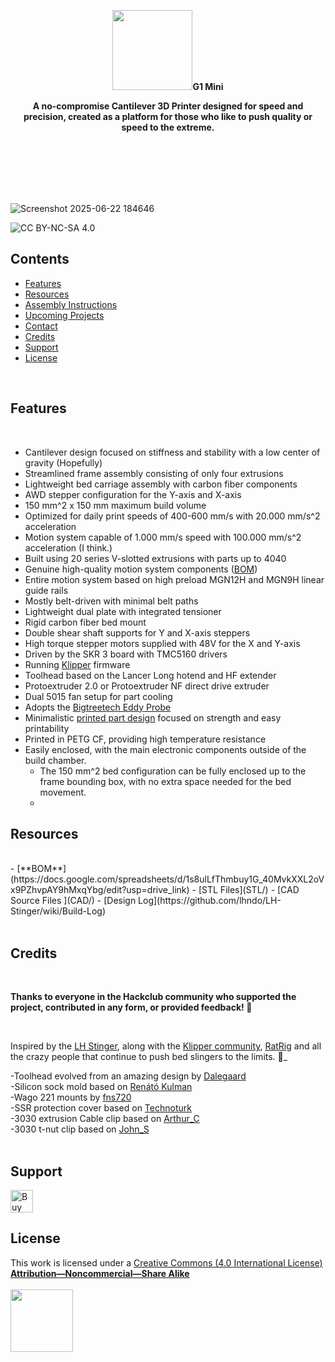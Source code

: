 <p align="center">
  <p align="center">
   <img width="128px" src=
" />
  </p>
	<h1 align="center"><b>G1 Mini</b></h1>
	<p align="center"> <strong>
		A no-compromise Cantilever 3D Printer designed for speed and precision, created as a platform for those who like to push quality or speed to the extreme.  </strong>
    <br />
    <br />
    <i>
    <br /> 
    <br />
    <br />
    </i>
      <a > <img />  </a>
    <br />
</a>
  </p>
</p>

<br>

![Screenshot 2025-06-22 184646](https://github.com/user-attachments/assets/3e226b83-9364-4dd4-a363-7461cb92845d)
 

![CC BY-NC-SA 4.0][cc-by-nc-sa-shield]




[cc-by-nc-sa]: http://creativecommons.org/licenses/by-nc-sa/4.0/
[cc-by-nc-sa-image]: https://licensebuttons.net/l/by-nc-sa/4.0/88x31.png
[cc-by-nc-sa-shield]: https://img.shields.io/badge/License-CC%20BY--NC--SA%204.0-lightgrey.svg
  
## Contents

- [Features](#features)
- [Resources](#resources)
- [Assembly Instructions](#assembly-instructions)
- [Upcoming Projects](#future-projects)
- [Contact](#contact)
- [Credits](#credits)
- [Support](#support)
- [License](#license)

<br>


## Features
<br>

- Cantilever design focused on stiffness and stability with a low center of gravity (Hopefully)
- Streamlined frame assembly consisting of only four extrusions
- Lightweight bed carriage assembly with carbon fiber components
- AWD stepper configuration for the Y-axis and X-axis
- 150 mm^2 x 150 mm maximum build volume
- Optimized for daily print speeds of 400-600 mm/s with 20.000 mm/s^2 acceleration
- Motion system capable of 1.000 mm/s speed with 100.000 mm/s^2 acceleration (I think.)
- Built using 20 series V-slotted extrusions with parts up to 4040
- Genuine high-quality motion system components ([BOM]())
- Entire motion system based on high preload MGN12H and MGN9H linear guide rails
- Mostly belt-driven with minimal belt paths
- Lightweight dual plate with integrated tensioner
- Rigid carbon fiber bed mount
- Double shear shaft supports for Y and X-axis steppers
- High torque stepper motors supplied with 48V for the X and Y-axis
- Driven by the SKR 3 board with TMC5160 drivers
- Running [Klipper](https://github.com/Klipper3d/klipper) firmware
- Toolhead based on the Lancer Long hotend and HF extender
- Protoextruder 2.0 or Protoextruder NF direct drive extruder
- Dual 5015 fan setup for part cooling
- Adopts the [Bigtreetech Eddy Probe](https://github.com/bigtreetech/Eddy)
- Minimalistic [printed part design](/STL) focused on strength and easy printability
- Printed in PETG CF, providing high temperature resistance
- Easily enclosed, with the main electronic components outside of the build chamber.
  - The 150 mm^2 bed configuration can be fully enclosed up to the frame bounding box, with no extra space needed for the bed movement.
  - 
## Resources
<br>
- [**BOM**](https://docs.google.com/spreadsheets/d/1s8ulLfThmbuy1G_40MvkXXL2oVx9PZhvpAY9hMxqYbg/edit?usp=drive_link)  
- [STL Files](STL/)  
- [CAD Source Files ](CAD/) 
- [Design Log](https://github.com/lhndo/LH-Stinger/wiki/Build-Log)
<br>

<br>

## Credits

<br>

**Thanks to everyone in the Hackclub community who supported the project, contributed in any form, or provided feedback! :purple_heart:**

<br>

Inspired by the [LH Stinger](https://github.com/Annex-Engineering), along with the [Klipper community](https://discord.klipper3d.org), [RatRig](https://ratrig.com/) and all the crazy people that continue to push bed slingers to the limits. :purple_heart:_

-Toolhead evolved from an amazing design by [Dalegaard](https://github.com/dalegaard)<br>
-Silicon sock mold based on [Renátó Kulman](https://www.printables.com/@RenatoKulman)<br>
-Wago 221 mounts by [fns720](https://www.printables.com/@fns720)<br>
-SSR protection cover based on [Technoturk](https://www.printables.com/@Technoturk_377911)<br>
-3030 extrusion Cable clip based on [Arthur_C](https://www.printables.com/@Arthur_C_428094)<br>
-3030 t-nut clip based on [John_S](https://www.printables.com/@JohnS)<br>
<br>

## Support

<a href='https://ko-fi.com/P5P7PF0ED' target='_blank'><img height='36' style='border:0px;height:36px;' src='https://storage.ko-fi.com/cdn/kofi6.png?v=6' border='0' alt='Buy Me a Coffee at ko-fi.com' /></a>


## License


This work is licensed under a [Creative Commons (4.0 International License)  ](https://creativecommons.org/licenses/by-nc-sa/4.0/)  
[**Attribution—Noncommercial—Share Alike**](LICENSE.md)  
<br>
<img src="Images/CC.jpg" width="100">  
<br>

